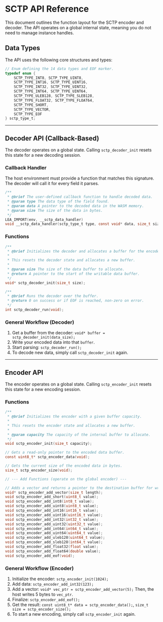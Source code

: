 # SCTP API Reference

This document outlines the function layout for the SCTP encoder and decoder. The API operates on a global internal state, meaning you do not need to manage instance handles.

## Data Types

The API uses the following core structures and types:

```c
// Enum defining the 14 data types and EOF marker.
typedef enum {
    SCTP_TYPE_INT8, SCTP_TYPE_UINT8,
    SCTP_TYPE_INT16, SCTP_TYPE_UINT16,
    SCTP_TYPE_INT32, SCTP_TYPE_UINT32,
    SCTP_TYPE_INT64, SCTP_TYPE_UINT64,
    SCTP_TYPE_ULEB128, SCTP_TYPE_SLEB128,
    SCTP_TYPE_FLOAT32, SCTP_TYPE_FLOAT64,
    SCTP_TYPE_SHORT,
    SCTP_TYPE_VECTOR,
    SCTP_TYPE_EOF
} sctp_type_t;
```

---

## Decoder API (Callback-Based)

The decoder operates on a global state. Calling `sctp_decoder_init` resets this state for a new decoding session.

### Callback Handler

The host environment must provide a function that matches this signature. The decoder will call it for every field it parses.

```c
/**
 * @brief The user-defined callback function to handle decoded data.
 * @param type The data type of the field found.
 * @param data A pointer to the decoded data in the WASM memory.
 * @param size The size of the data in bytes.
 */
LEA_IMPORT(env, __sctp_data_handler)
void __sctp_data_handler(sctp_type_t type, const void* data, size_t size);
```

### Functions

```c
/**
 * @brief Initializes the decoder and allocates a buffer for the encoded data.
 *
 * This resets the decoder state and allocates a new buffer.
 *
 * @param size The size of the data buffer to allocate.
 * @return A pointer to the start of the writable data buffer.
 */
void* sctp_decoder_init(size_t size);

/**
 * @brief Runs the decoder over the buffer.
 * @return 0 on success or if EOF is reached, non-zero on error.
 */
int sctp_decoder_run(void);
```

### General Workflow (Decoder)

1.  Get a buffer from the decoder: `void* buffer = sctp_decoder_init(data_size);`
2.  Write your encoded data into that `buffer`.
3.  Start parsing: `sctp_decoder_run();`
4.  To decode new data, simply call `sctp_decoder_init` again.

---

## Encoder API

The encoder operates on a global state. Calling `sctp_encoder_init` resets this state for a new encoding session.

### Functions

```c
/**
 * @brief Initializes the encoder with a given buffer capacity.
 *
 * This resets the encoder state and allocates a new buffer.
 *
 * @param capacity The capacity of the internal buffer to allocate.
 */
void sctp_encoder_init(size_t capacity);

// Gets a read-only pointer to the encoded data buffer.
const uint8_t* sctp_encoder_data(void);

// Gets the current size of the encoded data in bytes.
size_t sctp_encoder_size(void);

// --- Add Functions (operate on the global encoder) ---

// Adds a vector and returns a pointer to the destination buffer for writing.
void* sctp_encoder_add_vector(size_t length);
void sctp_encoder_add_short(uint8_t value);
void sctp_encoder_add_int8(int8_t value);
void sctp_encoder_add_uint8(uint8_t value);
void sctp_encoder_add_int16(int16_t value);
void sctp_encoder_add_uint16(uint16_t value);
void sctp_encoder_add_int32(int32_t value);
void sctp_encoder_add_uint32(uint32_t value);
void sctp_encoder_add_int64(int64_t value);
void sctp_encoder_add_uint64(uint64_t value);
void sctp_encoder_add_uleb128(uint64_t value);
void sctp_encoder_add_sleb128(int64_t value);
void sctp_encoder_add_float32(float value);
void sctp_encoder_add_float64(double value);
void sctp_encoder_add_eof(void);
```

### General Workflow (Encoder)

1.  Initialize the encoder: `sctp_encoder_init(1024);`
2.  Add data: `sctp_encoder_add_int32(123);`
3.  Add a vector: `void* vec_ptr = sctp_encoder_add_vector(5);` Then, the host writes 5 bytes to `vec_ptr`.
4.  Finalize: `sctp_encoder_add_eof();`
5.  Get the result: `const uint8_t* data = sctp_encoder_data();`, `size_t size = sctp_encoder_size();`
6.  To start a new encoding, simply call `sctp_encoder_init` again.
